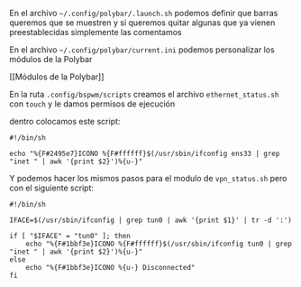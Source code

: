 En el archivo `~/.config/polybar/.launch.sh` podemos definir que barras queremos que se muestren y si queremos quitar algunas que ya vienen preestablecidas simplemente las comentamos

En el archivo `~/.config/polybar/current.ini` podemos personalizar los módulos de la Polybar 

[[Módulos de la Polybar]]

En la ruta `.config/bspwm/scripts` creamos el archivo `ethernet_status.sh` con `touch` y le damos permisos de ejecución

dentro colocamos este script:

```
#!/bin/sh

echo "%{F#2495e7}ICONO %{F#ffffff}$(/usr/sbin/ifconfig ens33 | grep "inet " | awk '{print $2}')%{u-}"
```

Y podemos hacer los mismos pasos para el modulo de `vpn_status.sh` pero con el siguiente script:

```
#!/bin/sh

IFACE=$(/usr/sbin/ifconfig | grep tun0 | awk '{print $1}' | tr -d ':')

if [ "$IFACE" = "tun0" ]; then
    echo "%{F#1bbf3e}ICONO %{F#ffffff}$(/usr/sbin/ifconfig tun0 | grep "inet " | awk '{print $2}')%{u-}"
else
    echo "%{F#1bbf3e}ICONO %{u-} Disconnected"
fi
```
